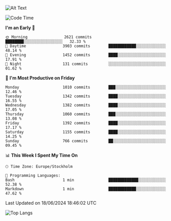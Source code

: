 ![Alt Text](https://media.tenor.com/3Gehha8RO-sAAAAC/goose-dance.gif)

<!--START_SECTION:waka-->
![Code Time](http://img.shields.io/badge/Code%20Time-159%20hrs%2052%20mins-blue)

**I'm an Early 🐤** 

```text
🌞 Morning                2621 commits        ████████░░░░░░░░░░░░░░░░░   32.33 % 
🌆 Daytime                3903 commits        ████████████░░░░░░░░░░░░░   48.14 % 
🌃 Evening                1452 commits        ████░░░░░░░░░░░░░░░░░░░░░   17.91 % 
🌙 Night                  131 commits         ░░░░░░░░░░░░░░░░░░░░░░░░░   01.62 % 
```
📅 **I'm Most Productive on Friday** 

```text
Monday                   1010 commits        ███░░░░░░░░░░░░░░░░░░░░░░   12.46 % 
Tuesday                  1342 commits        ████░░░░░░░░░░░░░░░░░░░░░   16.55 % 
Wednesday                1382 commits        ████░░░░░░░░░░░░░░░░░░░░░   17.05 % 
Thursday                 1060 commits        ███░░░░░░░░░░░░░░░░░░░░░░   13.08 % 
Friday                   1392 commits        ████░░░░░░░░░░░░░░░░░░░░░   17.17 % 
Saturday                 1155 commits        ████░░░░░░░░░░░░░░░░░░░░░   14.25 % 
Sunday                   766 commits         ██░░░░░░░░░░░░░░░░░░░░░░░   09.45 % 
```


📊 **This Week I Spent My Time On** 

```text
🕑︎ Time Zone: Europe/Stockholm

💬 Programming Languages: 
Bash                     1 min               █████████████░░░░░░░░░░░░   52.38 % 
Markdown                 1 min               ████████████░░░░░░░░░░░░░   47.62 % 
```


 Last Updated on 18/06/2024 18:46:02 UTC
<!--END_SECTION:waka-->

![Top Langs](https://github-readme-stats-rose-phi.vercel.app/api/top-langs/?username=jxncted\&layout=compact&hide=c,assembly,jupyter%20notebook)
